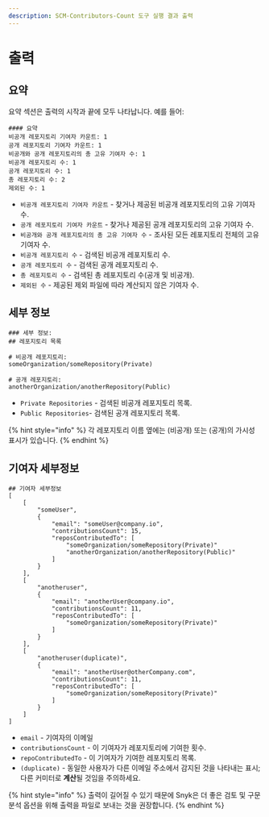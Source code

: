 ```yaml
---
description: SCM-Contributors-Count 도구 실행 결과 출력
---
```


# 출력

## 요약

요약 섹션은 출력의 시작과 끝에 모두 나타납니다. 예를 들어:

```
#### 요약
비공개 레포지토리 기여자 카운트: 1
공개 레포지토리 기여자 카운트: 1
비공개와 공개 레포지토리의 총 고유 기여자 수: 1
비공개 레포지토리 수: 1
공개 레포지토리 수: 1
총 레포지토리 수: 2
제외된 수: 1
```

* `비공개 레포지토리 기여자 카운트` - 찾거나 제공된 비공개 레포지토리의 고유 기여자 수.
* `공개 레포지토리 기여자 카운트` - 찾거나 제공된 공개 레포지토리의 고유 기여자 수.
* `비공개와 공개 레포지토리의 총 고유 기여자 수` - 조사된 모든 레포지토리 전체의 고유 기여자 수.
* `비공개 레포지토리 수` - 검색된 비공개 레포지토리 수.
* `공개 레포지토리 수` - 검색된 공개 레포지토리 수.
* `총 레포지토리 수` - 검색된 총 레포지토리 수(공개 및 비공개).
* `제외된 수` - 제공된 제외 파일에 따라 계산되지 않은 기여자 수.

## 세부 정보

```
### 세부 정보:
## 레포지토리 목록

# 비공개 레포지토리:
someOrganization/someRepository(Private)

# 공개 레포지토리:
anotherOrganization/anotherRepository(Public)
```

* `Private Repositories` - 검색된 비공개 레포지토리 목록.
* `Public Repositories`- 검색된 공개 레포지토리 목록.

{% hint style="info" %}
각 레포지토리 이름 옆에는 (비공개) 또는 (공개)의 가시성 표시가 있습니다.
{% endhint %}

## 기여자 세부정보

```
## 기여자 세부정보
[
    [
        "someUser",
        {
            "email": "someUser@company.io",
            "contributionsCount": 15,
            "reposContributedTo": [
                "someOrganization/someRepository(Private)"
                "anotherOrganization/anotherRepository(Public)"
            ]
        }
    ],
    [
        "anotheruser",
        {
            "email": "anotherUser@company.io",
            "contributionsCount": 11,
            "reposContributedTo": [
                "someOrganization/someRepository(Private)"
            ]
        }
    ],
    [
        "anotheruser(duplicate)",
        {
            "email": "anotherUser@otherCompany.com",
            "contributionsCount": 11,
            "reposContributedTo": [
                "someOrganization/someRepository(Private)"
            ]
        }
    ]
]
```

* `email` - 기여자의 이메일
* `contributionsCount` - 이 기여자가 레포지토리에 기여한 횟수.
* `repoContributedTo` - 이 기여자가 기여한 레포지토리 목록.
* `(duplicate)` - 동일한 사용자가 다른 이메일 주소에서 감지된 것을 나타내는 표시; 다른 커미터로 **계산**될 것임을 주의하세요.

{% hint style="info" %}
출력이 길어질 수 있기 때문에 Snyk은 더 좋은 검토 및 구문 분석 옵션을 위해 출력을 파일로 보내는 것을 권장합니다.
{% endhint %}

